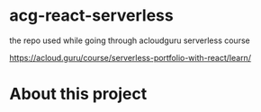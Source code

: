 # acg-react-serverless

the repo used while going through acloudguru serverless course

https://acloud.guru/course/serverless-portfolio-with-react/learn/

# About this project
